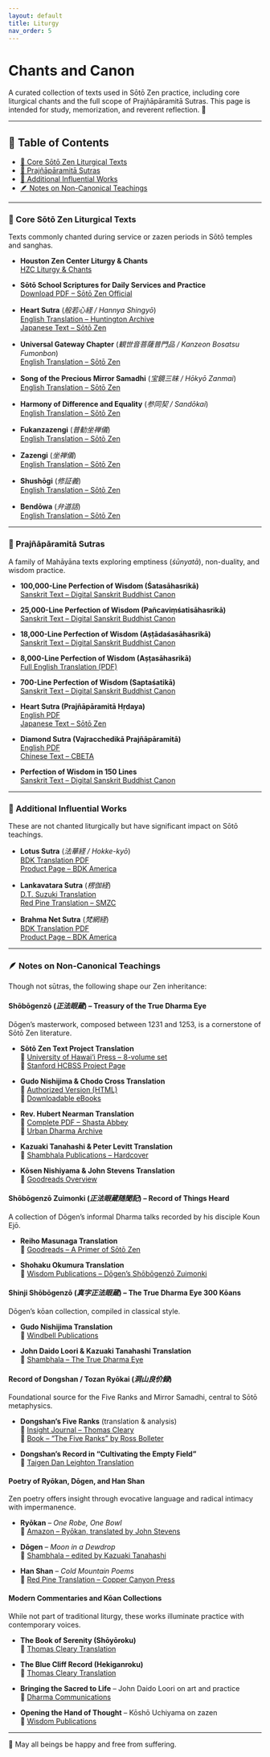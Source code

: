 ```yaml
---
layout: default
title: Liturgy
nav_order: 5
---
```


# Chants and Canon

A curated collection of texts used in Sōtō Zen practice, including core liturgical chants and the full scope of Prajñāpāramitā Sutras.
This page is intended for study, memorization, and reverent reflection. 🪷

---

## 📑 Table of Contents

- [📜 Core Sōtō Zen Liturgical Texts](#-core-sōtō-zen-liturgical-texts)
- [🧭 Prajñāpāramitā Sutras](#-prajñāpāramitā-sutras)
- [📖 Additional Influential Works](#-additional-influential-works)
- [🪶 Notes on Non-Canonical Teachings](#-notes-on-non-canonical-teachings)

---

### 📜 Core Sōtō Zen Liturgical Texts

Texts commonly chanted during service or zazen periods in Sōtō temples and sanghas.

- **Houston Zen Center Liturgy & Chants**  
  [HZC Liturgy & Chants](https://houstonzen.org/liturgy)

- **Sōtō School Scriptures for Daily Services and Practice**  
  [Download PDF – Sōtō Zen Official](https://global.sotozen-net.or.jp/eng/practice/sutra/pdf/Scriptures.pdf)

- **Heart Sutra** (*般若心経 / Hannya Shingyō*)  
  [English Translation – Huntington Archive](https://huntingtonarchive.org/resources/downloads/sutras/02Prajnaparamita/heartsutra.pdf)  
  [Japanese Text – Sōtō Zen](https://global.sotozen-net.or.jp/jpn/library/chanting/hannya_shingyo.html)

- **Universal Gateway Chapter** (*観世音菩薩普門品 / Kanzeon Bosatsu Fumonbon*)  
  [English Translation – Sōtō Zen](https://global.sotozen-net.or.jp/eng/library/chanting/universal_gateway.html)

- **Song of the Precious Mirror Samadhi** (*宝鏡三昧 / Hōkyō Zanmai*)  
  [English Translation – Sōtō Zen](https://global.sotozen-net.or.jp/eng/library/chanting/precious_mirror.html)

- **Harmony of Difference and Equality** (*参同契 / Sandōkai*)  
  [English Translation – Sōtō Zen](https://global.sotozen-net.or.jp/eng/library/chanting/harmony.html)

- **Fukanzazengi** (*普勧坐禅儀*)  
  [English Translation – Sōtō Zen](https://global.sotozen-net.or.jp/eng/library/chanting/fukanzazengi.html)

- **Zazengi** (*坐禅儀*)  
  [English Translation – Sōtō Zen](https://global.sotozen-net.or.jp/eng/library/chanting/zazengi.html)

- **Shushōgi** (*修証義*)  
  [English Translation – Sōtō Zen](https://global.sotozen-net.or.jp/eng/library/chanting/shushogi.html)

- **Bendōwa** (*弁道話*)  
  [English Translation – Sōtō Zen](https://global.sotozen-net.or.jp/eng/library/chanting/bendowa.html)

---

### 🧭 Prajñāpāramitā Sutras

A family of Mahāyāna texts exploring emptiness (*śūnyatā*), non-duality, and wisdom practice.

- **100,000-Line Perfection of Wisdom (Śatasāhasrikā)**  
  [Sanskrit Text – Digital Sanskrit Buddhist Canon](http://www.dsbcproject.org/canon-text/content/8/1)

- **25,000-Line Perfection of Wisdom (Pañcaviṃśatisāhasrikā)**  
  [Sanskrit Text – Digital Sanskrit Buddhist Canon](http://www.dsbcproject.org/canon-text/content/8/2)

- **18,000-Line Perfection of Wisdom (Aṣṭādaśasāhasrikā)**  
  [Sanskrit Text – Digital Sanskrit Buddhist Canon](http://www.dsbcproject.org/canon-text/content/8/3)

- **8,000-Line Perfection of Wisdom (Aṣṭasāhasrikā)**  
  [Full English Translation (PDF)](https://huntingtonarchive.org/resources/downloads/sutras/02Prajnaparamita/Astasahasrika.pdf)

- **700-Line Perfection of Wisdom (Saptaśatikā)**  
  [Sanskrit Text – Digital Sanskrit Buddhist Canon](http://www.dsbcproject.org/canon-text/content/8/4)

- **Heart Sutra (Prajñāpāramitā Hṛdaya)**  
  [English PDF](https://huntingtonarchive.org/resources/downloads/sutras/02Prajnaparamita/heartsutra.pdf)  
  [Japanese Text – Sōtō Zen](https://global.sotozen-net.or.jp/jpn/library/chanting/hannya_shingyo.html)

- **Diamond Sutra (Vajracchedikā Prajñāpāramitā)**  
  [English PDF](https://www.lifelonglearningcollaborative.org/silkroads/articles/diamond-sutra-translation.pdf)  
  [Chinese Text – CBETA](https://cbetaonline.dila.edu.tw/en/T08n0235_001)

- **Perfection of Wisdom in 150 Lines**  
  [Sanskrit Text – Digital Sanskrit Buddhist Canon](http://www.dsbcproject.org/canon-text/content/8/5)

---

### 📖 Additional Influential Works

These are not chanted liturgically but have significant impact on Sōtō teachings.

- **Lotus Sutra** (*法華経 / Hokke-kyō*)  
  [BDK Translation PDF](https://bdkamerica.org/download/1891)  
  [Product Page – BDK America](https://www.bdkamerica.org/product/the-lotus-sutra-revised-second-edition/)

- **Lankavatara Sutra** (*楞伽経*)  
  [D.T. Suzuki Translation](https://buddhanature.tsadra.org/index.php/Books/The_Laṅkāvatāra_Sūtra_(2003))  
  [Red Pine Translation – SMZC](https://www.smzc.org/product-page/lankavatara-sutra-by-red-pine)

- **Brahma Net Sutra** (*梵網経*)  
  [BDK Translation PDF](https://bdkamerica.org/download/1959)  
  [Product Page – BDK America](https://www.bdkamerica.org/product/the-brahmas-net-sutra/)

---

### 🪶 Notes on Non-Canonical Teachings

Though not sūtras, the following shape our Zen inheritance:

#### **Shōbōgenzō** (*正法眼蔵*) – Treasury of the True Dharma Eye

Dōgen’s masterwork, composed between 1231 and 1253, is a cornerstone of Sōtō Zen literature.

- **Sōtō Zen Text Project Translation**  
  📘 [University of Hawai‘i Press – 8-volume set](https://uhpress.hawaii.edu/title/treasury-of-the-true-dharma-eye-dogens-shobogenzo-eight-volume-set/)  
  📘 [Stanford HCBSS Project Page](https://buddhiststudies.stanford.edu/news/soto-zen-text-projects-translation-shobogenzo-zhengfayancang-entitled-treasury-true-dharma-eye)

- **Gudo Nishijima & Chodo Cross Translation**  
  📄 [Authorized Version (HTML)](https://www.shobogenzo.net/index.php/text-1/authorised-version/)  
  📄 [Downloadable eBooks](https://dogensanghas.com/shobogenzo/)

- **Rev. Hubert Nearman Translation**  
  📄 [Complete PDF – Shasta Abbey](https://www.shastaabbey.org/pdf/shoboAll.pdf)  
  📄 [Urban Dharma Archive](https://www.urbandharma.org/udharma12/shobo.html)

- **Kazuaki Tanahashi & Peter Levitt Translation**  
  📘 [Shambhala Publications – Hardcover](https://www.shambhala.com/treasury-of-the-true-dharma-eye-zen-master-dogen-s-shobo-genzo.html)

- **Kōsen Nishiyama & John Stevens Translation**  
  📘 [Goodreads Overview](https://www.goodreads.com/work/editions/475744-master-dogen-s-shobogenzo-book-4)

#### **Shōbōgenzō Zuimonki** (*正法眼蔵随聞記*) – Record of Things Heard

A collection of Dōgen’s informal Dharma talks recorded by his disciple Koun Ejō.

- **Reiho Masunaga Translation**  
  📘 [Goodreads – A Primer of Sōtō Zen](https://www.goodreads.com/book/show/1574187.A_Primer_of_Soto_Zen)

- **Shohaku Okumura Translation**  
  📘 [Wisdom Publications – Dōgen’s Shōbōgenzō Zuimonki](https://wisdomexperience.org/product/dogens-shobogenzo-zuimonki/)

#### **Shinji Shōbōgenzō** (*真字正法眼蔵*) – The True Dharma Eye 300 Kōans

Dōgen’s kōan collection, compiled in classical style.

- **Gudo Nishijima Translation**  
  📘 [Windbell Publications](https://www.windbell-publications.com/shinji-shobogenzo)

- **John Daido Loori & Kazuaki Tanahashi Translation**  
  📘 [Shambhala – The True Dharma Eye](https://www.shambhala.com/the-true-dharma-eye.html)

#### **Record of Dongshan / Tozan Ryōkai** (*洞山良价録*)

Foundational source for the Five Ranks and Mirror Samadhi, central to Sōtō metaphysics.

- **Dongshan’s Five Ranks** (translation & analysis)  
  📄 [Insight Journal – Thomas Cleary](https://www.dharma.org/dongshan-s-five-ranks/)  
  📘 [Book – “The Five Ranks” by Ross Bolleter](https://www.wisdompubs.org/book/five-ranks)

- **Dongshan’s Record in “Cultivating the Empty Field”**  
  📘 [Taigen Dan Leighton Translation](https://www.wisdompubs.org/book/cultivating-empty-field)

#### **Poetry of Ryōkan, Dōgen, and Han Shan**

Zen poetry offers insight through evocative language and radical intimacy with impermanence.

- **Ryōkan** – *One Robe, One Bowl*  
  📘 [Amazon – Ryōkan, translated by John Stevens](https://www.amazon.com/One-Robe-Bowl-Ryokan/dp/0804814794)

- **Dōgen** – *Moon in a Dewdrop*  
  📘 [Shambhala – edited by Kazuaki Tanahashi](https://www.shambhala.com/moon-in-a-dewdrop-1067.html)

- **Han Shan** – *Cold Mountain Poems*  
  📘 [Red Pine Translation – Copper Canyon Press](https://www.coppercanyonpress.org/books/the-collected-songs-of-cold-mountain-han-shan/)

#### **Modern Commentaries and Kōan Collections**

While not part of traditional liturgy, these works illuminate practice with contemporary voices.

- **The Book of Serenity (Shōyōroku)**  
  📘 [Thomas Cleary Translation](https://www.shambhala.com/the-book-of-serenity-3723.html)

- **The Blue Cliff Record (Hekiganroku)**  
  📘 [Thomas Cleary Translation](https://www.shambhala.com/blue-cliff-record-3844.html)

- **Bringing the Sacred to Life** – John Daido Loori on art and practice  
  📘 [Dharma Communications](https://bookshop.org/p/books/bringing-the-sacred-to-life-john-daido-loori/18313326)

- **Opening the Hand of Thought** – Kōshō Uchiyama on zazen  
  📘 [Wisdom Publications](https://wisdomexperience.org/product/opening-the-hand-of-thought/)

---

🙏 May all beings be happy and free from suffering.

